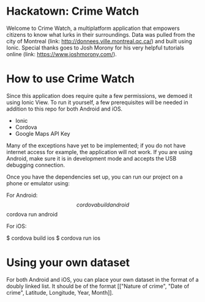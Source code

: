 # Hackatown: Crime Watch

Welcome to Crime Watch, a multiplatform application that empowers citizens to know what lurks in their surroundings. Data was pulled from the city of Montreal (link: http://donnees.ville.montreal.qc.ca/) and built using Ionic. Special thanks goes to Josh Morony for his very helpful tutorials online (link: https://www.joshmorony.com/).

# How to use Crime Watch
Since this application does require quite a few permissions, we demoed it using Ionic View. To run it yourself, a few prerequisites will be needed in addition to this repo for both Android and iOS.

- Ionic
- Cordova
- Google Maps API Key

Many of the exceptions have yet to be implemented; if you do not have internet access for example, the application will not work. If you are using Android, make sure it is in development mode and accepts the USB debugging connection.

Once you have the dependencies set up, you can run our project on a phone or emulator using:

For Android:
$$ cordova build android
$$ cordova run android

For iOS:

$ cordova build ios
$ cordova run ios

# Using your own dataset
For both Android and iOS, you can place your own dataset in the format of a doubly linked list. It should be of the format [["Nature of crime", "Date of crime", Latitude, Longitude, Year, Month]].
